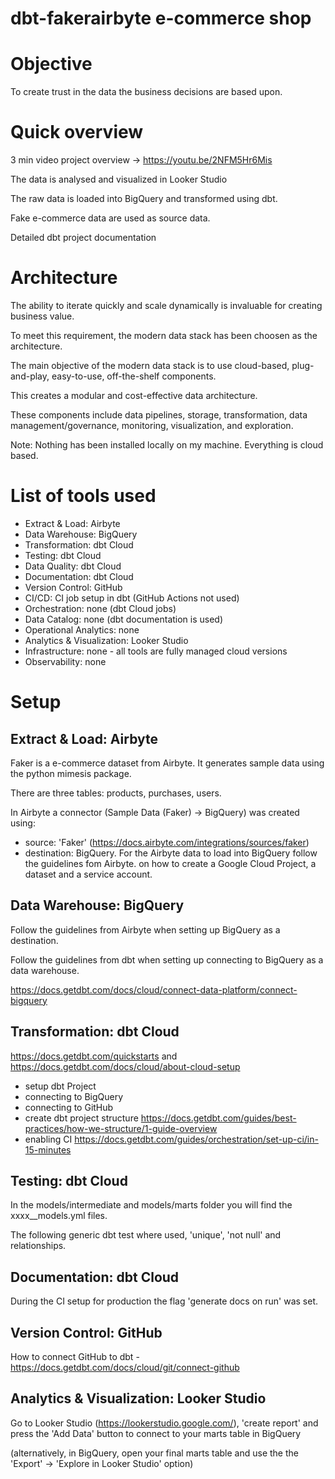 # dbt-fakerairbyte e-commerce shop

# Objective

To create trust in the data the business decisions are based upon.

# Quick overview

3 min video project overview -> https://youtu.be/2NFM5Hr6Mis

The data is analysed and visualized in Looker Studio

The raw data is loaded into BigQuery and transformed using dbt.

Fake e-commerce data are used as source data.

Detailed dbt project documentation

# Architecture

The ability to iterate quickly and scale dynamically is invaluable for creating business value.

To meet this requirement, the modern data stack has been choosen as the architecture.

The main objective of the modern data stack is to use cloud-based, plug-and-play, easy-to-use, off-the-shelf components.

This creates a modular and cost-effective data architecture.

These components include data pipelines, storage, transformation, data management/governance, monitoring, visualization, and exploration.

Note: Nothing has been installed locally on my machine. Everything is cloud based.

# List of tools used

- Extract & Load: Airbyte
- Data Warehouse: BigQuery
- Transformation: dbt Cloud
- Testing: dbt Cloud
- Data Quality: dbt Cloud
- Documentation: dbt Cloud
- Version Control: GitHub
- CI/CD: CI job setup in dbt (GitHub Actions not used)
- Orchestration: none (dbt Cloud jobs)
- Data Catalog: none (dbt documentation is used)
- Operational Analytics: none
- Analytics & Visualization: Looker Studio
- Infrastructure: none - all tools are fully managed cloud versions
- Observability: none

# Setup

## Extract & Load: Airbyte

Faker is a e-commerce dataset from Airbyte. It generates sample data using the python mimesis package.

There are three tables: products, purchases, users.

In Airbyte a connector (Sample Data (Faker) → BigQuery) was created using:

- source: 'Faker' (https://docs.airbyte.com/integrations/sources/faker)
- destination: BigQuery. For the Airbyte data to load into BigQuery follow the guidelines fom Airbyte.
  on how to create a Google Cloud Project, a dataset and a service account.

## Data Warehouse: BigQuery

Follow the guidelines from Airbyte when setting up BigQuery as a destination.

Follow the guidelines from dbt when setting up connecting to BigQuery as a data warehouse.

https://docs.getdbt.com/docs/cloud/connect-data-platform/connect-bigquery

## Transformation: dbt Cloud

https://docs.getdbt.com/quickstarts    and  
https://docs.getdbt.com/docs/cloud/about-cloud-setup

- setup dbt Project
- connecting to BigQuery
- connecting to GitHub
- create dbt project structure https://docs.getdbt.com/guides/best-practices/how-we-structure/1-guide-overview
- enabling CI https://docs.getdbt.com/guides/orchestration/set-up-ci/in-15-minutes

## Testing: dbt Cloud

In the models/intermediate and models/marts folder you will find the xxxx\_\_models.yml files. 

The following generic dbt test where used, 'unique', 'not null' and relationships.

## Documentation: dbt Cloud

During the CI setup for production the flag 'generate docs on run' was set.

## Version Control: GitHub

How to connect GitHub to dbt - https://docs.getdbt.com/docs/cloud/git/connect-github

## Analytics & Visualization: Looker Studio

Go to Looker Studio (https://lookerstudio.google.com/), 'create report' and press the 'Add Data' button to connect to your marts table in BigQuery

(alternatively, in BigQuery, open your final marts table and use the the 'Export' -> 'Explore in Looker Studio' option)